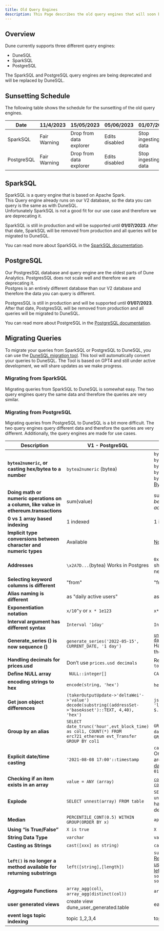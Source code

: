```yaml
---
title: Old Query Engines
description: This Page describes the old query engines that will soon be depreceated. SparkSQL and PostgresSQL will be replaced by DuneSQL.   
---
```


## Overview

Dune currently supports three different query engines:  

- DuneSQL  
- SparkSQL  
- PostgreSQL  

The SparkSQL and PostgreSQL query engines are being deprecated and will be replaced by DuneSQL.

## Sunsetting Schedule

The following table shows the schedule for the sunsetting of the old query engines.

| Date       | 11/4/2023      | 15/05/2023              | 05/06/2023     | 01/07/2023          |
| -----------|----------------|-------------------------|----------------|---------------------|
| SparkSQL   | Fair Warning   | Drop from data explorer | Edits disabled | Stop ingesting data |
| PostgreSQL | Fair Warning   | Drop from data explorer | Edits disabled | Stop ingesting data |



## SparkSQL

SparkSQL is a query engine that is based on Apache Spark.  
This Query engine already runs on our V2 database, so the data you can query is the same as with DuneSQL.  
Unfortunately SparkSQL is not a good fit for our use case and therefore we are deprecating it.

SparkSQL is still in production and will be supported until **01/07/2023**. After that date, SparkSQL will be removed from production and all queries will be migrated to DuneSQL.

You can read more about SparkSQL in the [SparkSQL documentation](https://spark.apache.org/docs/latest/sql-ref.html).

## PostgreSQL

Our PostgresSQL database and query engine are the oldest parts of Dune Analytics. PostgresSQL does not scale well and therefore we are deprecating it.  
Postgres is an entirely different database than our V2 database and therefore the data you can query is different.  

PostgresSQL is still in production and will be supported until **01/07/2023**. After that date, PostgresSQL will be removed from production and all queries will be migrated to DuneSQL.

You can read more about PostgreSQL in the [PostgreSQL documentation](https://www.postgresql.org/docs/).

## Migrating Queries

To migrate your queries from SparkSQL or PostgreSQL to DuneSQL, you can use the [DuneSQL migration tool](https://dune.com/migrate). This tool will automatically convert your queries to DuneSQL. The Tool is based on GPT4 and still under active development, we will share updates as we make progress. 

### Migrating from SparkSQL

Migrating queries from SparkSQL to DuneSQL is somewhat easy. The two query engines query the same data and therefore the queries are very similar.

### Migrating from PostgreSQL

Migrating queries from PostgreSQL to DuneSQL is a bit more difficult. The two query engines query different data and therefore the queries are very different. Additionally, the query engines are made for use cases.

| **Description**                                                                       | **V1 - PostgreSQL**                                                                                          | **V2 - Dune SQL**                                                                                                                                                                                                                                                                                           |
|---------------------------------------------------------------------------------------|--------------------------------------------------------------------------------------------------------------|-------------------------------------------------------------------------------------------------------------------------------------------------------------------------------------------------------------------------------------------------------------------------------------------------------------|
| **`bytea2numeric`, or casting hex/bytea to a number**                                 | `bytea2numeric` (bytea)                                                                                      | `bytearray_to_integer` (hex)   `bytearray_to_bigint` (hex)   `bytearray_to_decimal` (hex)   `bytearray_to_uint256` (hex)   `bytearray_to_int256` (hex)   More details on [Byte Array to Numeric Functions](#byte-array-to-numeric-functions)                                                                |
| **Doing math or numeric operations on a column, like value in ethereum.transactions** | sum(value)                                                                                                   | sum(cast(value as double)) *soon this won't be needed as UINT and INT columns are added automatically.*                                                                                                                                                                                                     |
| **0 vs 1 array based indexing**                                                       | 1 indexed                                                                                                    | 1 indexed                                                                                                                                                                                                                                                                                                   |
| **Implicit type conversions between character and numeric types**                     | Available                                                                                                    | [Not available](https://trino.io/docs/current/functions/conversion.html)                                                                                                                                                                                                                                    |
| **Addresses**                                                                         | `\x2A7D...`(bytea)  Works in Postgres                                                                        | `0x2a7d...` (Byte array)    No escape quotes should be used, and the literal does __not__ need to be lowercased.                                                                                                                                                                                            |
| **Selecting keyword columns is different**                                            | "from"                                                                                                       | "from"                                                                                                                                                                                                                                                                                                      |
| **Alias naming is different**                                                         | as "daily active users"                                                                                      | as "daily active users"                                                                                                                                                                                                                                                                                     |
| **Exponentiation notation**                                                           | `x/10^y` or `x * 1e123`                                                                                      | `x*power(10,y)` or `x * 1e123`                                                                                                                                                                                                                                                                              |
| **Interval argument has different syntax**                                            | `Interval '1day'`                                                                                            | `Interval '1' day`                                                                                                                                                                                                                                                                                          |
| **Generate_series () is now sequence ()**                                             | `generate_series('2022-05-15', CURRENT_DATE, '1 day')`                                                       | [`unnest(sequence(date('2022-01-01'), date('2022-02-01'), interval '7' day))`](https://dune.com/queries/1764158?d=11)   Has a 10000 values limit, and must go in the FROM statement not the SELECT.                                                                                                         |
| **Handling decimals for prices.usd**                                                  | Don’t use `prices.usd decimals`                                                                              | Replaced by `tokens_[blockchain].erc20.decimals`                                                                                                                                                                                                                                                            |
| **Define NULL array**                                                                 | ` NULL::integer[]`                                                                                           | `CAST(NULL AS ARRAY<int>))`                                                                                                                                                                                                                                                                                 |
| **encoding strings to hex**                                                           | `encode(string, 'hex')`                                                                                      | `hex(string)`  *available soon                                                                                                                                                                                                                                                                              |
| **Get json object differences**                                                       | `(takerOutputUpdate->'deltaWei'->'value') decode(substring((addressSet->'baseAsset')::TEXT, 4,40), 'hex')`   | `json_query(json_query(takerOutputUpdate, 'lax $.deltaWei' omit quotes), 'lax $.value')`                                                                                                                                                                                                                    |
| **Group by an alias**                                                                 | `SELECT date_trunc('hour',evt_block_time) as col1, COUNT(*) FROM erc721_ethereum evt_Transfer GROUP BY col1` | `GROUP BY date_trunc('hour',evt_block_time)`Or: `GROUP BY 1, 2`                                                                                                                                                                                                                                             |
| **Explicit date/time casting**                                                        | `'2021-08-08 17:00'::timestamp`                                                                              | `cast('2021-08-08 17:00' as timestamp)`  Or, `timestamp '2021-08-08 17:00'`  There are [many helper functions for casting to date/time types](https://trino.io/docs/current/functions/datetime.html?highlight=date), such as `date(‘2022-01-01’)`                                                           |
| **Checking if an item exists in an array**                                            | `value = ANY (array)`                                                                                        | [`contains(array, value)` or `contains_sequence(array, array[values])`](https://trino.io/docs/current/functions/array.html#contains)                                                                                                                                                                        |
| **Explode**                                                                           | `SELECT unnest(array) FROM table`                                                                            | `SELECT vals.val FROM table1, unnest(arrayFromTable1) as vals(val)`  you have to use `unnest` with a `cross join`, as described in this [blog post](https://theleftjoin.com/how-to-explode-arrays-with-presto/).                                                                                            |
| **Median**                                                                            | `PERCENTILE_CONT(0.5) WITHIN GROUP(ORDER BY x)`                                                              | `approx_percentile(x, 0.5)`                                                                                                                                                                                                                                                                                 |
| **Using “is True/False”**                                                             | `X is true`                                                                                                  | `X = true`                                                                                                                                                                                                                                                                                                  |
| **String Data Type**                                                                  | `varchar`                                                                                                    | `varchar`                                                                                                                                                                                                                                                                                                   |
| **Casting as Strings**                                                                | `cast([xxx] as string)`                                                                                      | `cast([xxx] as varchar)`                                                                                                                                                                                                                                                                                    |
| **`left()` is no longer a method available for returning substrings**                 | `left([string],[length])`                                                                                    | `substr([string], [start], [length])`    [Returns varchar; Positions start with 1, so use `1` for length if you want to replicate left() functionality](https://trino.io/docs/current/functions/string.html?highlight=substr#substring) `left(somestring, somenumber) -> substr(somestring, 0, somenumber)` |
| **Aggregate Functions**                                                               | `array_agg(col)`, `array_agg(distinct(col))`                                                                 | `array_agg(col)`, `array_agg(distinct(col))`                                                                                                                                                                                                                                                                |
| **user generated views**                                                              | create view dune_user_generated.table                                                                        | each query is a view, like [query_1747157](https://dune.com/queries/1747157)                                                                                                                                                                                                                                |
| **event logs topic indexing**                                                         | topic 1,2,3,4                                                                                                | topic 0,1,2,3                                                                                                                                                                                                                                                                                               |